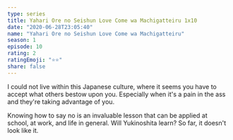 ```yaml
--- 
type: series 
title: Yahari Ore no Seishun Love Come wa Machigatteiru 1x10 
date: "2020-06-28T23:05:40" 
name: "Yahari Ore no Seishun Love Come wa Machigatteiru" 
season: 1 
episode: 10 
rating: 2 
ratingEmoji: "⭐️⭐️" 
share: false 
---
```


I could not live within this Japanese culture, where it seems you have to accept what others bestow upon you. Especially when it's a pain in the ass and they're taking advantage of you.

Knowing how to say no is an invaluable lesson that can be applied at school, at work, and life in general. Will Yukinoshita learn? So far, it doesn't look like it.
